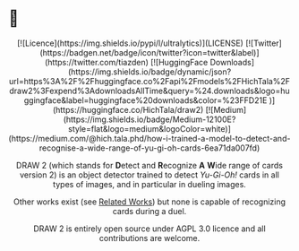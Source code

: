 # 👀
<div align="center">
<div>
[![Licence](https://img.shields.io/pypi/l/ultralytics)](LICENSE)
[![Twitter](https://badgen.net/badge/icon/twitter?icon=twitter&label)](https://twitter.com/tiazden)
[![HuggingFace Downloads](https://img.shields.io/badge/dynamic/json?url=https%3A%2F%2Fhuggingface.co%2Fapi%2Fmodels%2FHichTala%2Fdraw2%3Fexpend%3AdownloadsAllTime&query=%24.downloads&logo=huggingface&label=huggingface%20downloads&color=%23FFD21E
)](https://huggingface.co/HichTala/draw2)
[![Medium](https://img.shields.io/badge/Medium-12100E?style=flat&logo=medium&logoColor=white)](https://medium.com/@hich.tala.phd/how-i-trained-a-model-to-detect-and-recognise-a-wide-range-of-yu-gi-oh-cards-6ea71da007fd)
</div>

DRAW 2 (which stands for **D**etect and **R**ecognize **A** **W**ide range of cards version 2) is an object detector
trained to detect _Yu-Gi-Oh!_ cards in all types of images, and in particular in dueling images.

Other works exist (see [Related Works](#div-aligncenterrelated-worksdiv)) but none is capable of recognizing cards during a duel.

DRAW 2 is entirely open source under AGPL 3.0 licence and all contributions are welcome.
</div>
